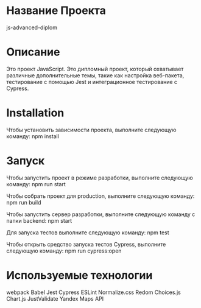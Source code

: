 # Название Проекта

js-advanced-diplom

# Описание

Это проект JavaScript. Это дипломный проект, который охватывает различные дополнительные темы, такие как настройка веб-пакета, тестирование с помощью Jest и интеграционное тестирование с Cypress.

# Installation

Чтобы установить зависимости проекта, выполните следующую команду:
npm install

# Запуск

Чтобы запустить проект в режиме разработки, выполните следующую команду:
npm run start

Чтобы собрать проект для production, выполните следующую команду:
npm run build

Чтобы запустить сервер разработки, выполните следующую команду c папки backend:
npm start

Для запуска тестов выполните следующую команду:
npm test

Чтобы открыть средство запуска тестов Cypress, выполните следующую команду:
npm run cypress:open

# Используемые технологии

webpack
Babel
Jest
Cypress
ESLint
Normalize.css
Redom
Choices.js
Chart.js
JustValidate
Yandex Maps API
